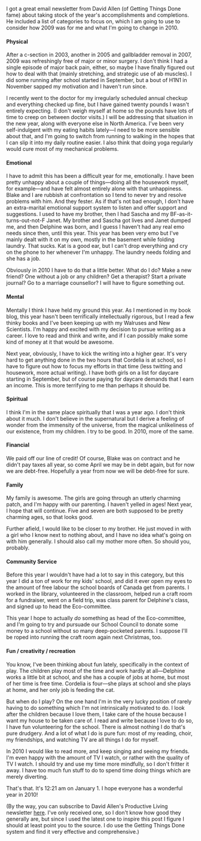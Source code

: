 <!--
.. title: That's the End of 2009
.. date: 2010-01-01 00:33:00
.. author: Amy Brown
-->

I got a great email newsletter from David Allen (of 
Getting Things Done fame) about taking stock of the
year's accomplishments and completions. He included a
list of categories to focus on, which I am going to
use to consider how 2009 was for me and what I'm going
to change in 2010.

#### Physical

After a c-section in 2003, another in 2005 and gallbladder
removal in 2007, 2009 was refreshingly free of major or 
minor surgery. I don't think I had a single episode of major
back pain, either, so maybe I have finally figured out how
to deal with that (mainly stretching, and strategic use of
ab muscles). I did some running after school started in September, 
but a bout of H1N1 in November sapped my motivation and I haven't 
run since.

I recently went to the doctor for my irregularly scheduled annual checkup
and everything checked up fine, but I have gained twenty pounds I 
wasn't entirely expecting. (I don't weigh myself at home so the 
pounds have lots of time to creep on between doctor visits.)
I will be addressing that situation in
the new year, along with everyone else in North America. I've 
been very self-indulgent with my eating habits lately&mdash;I
need to be more sensible about that, and I'm going to switch
from running to walking in the hopes that I can slip it into my
daily routine easier. I also think that doing yoga regularly
would cure most of my mechanical problems.

#### Emotional

I have to admit this has been a difficult year for me,
emotionally. I have been pretty unhappy about a couple of
things&mdash;doing all the housework myself, for 
example&mdash;and have felt almost entirely alone with
that unhappiness. Blake and
I are rubbish at confrontation so I tend to never try and
resolve problems with him. And they fester. As if that's not bad enough, I
don't have an extra-marital emotional support system to listen 
and offer support and suggestions. I used to have
my brother, then I had Sascha and my BF-as-it-turns-out-not-F
Janet. My brother and Sascha got lives and Janet dumped me,
and then Delphine was born, and I guess I haven't had any
real emo needs since then, until this year. This year has been
very emo but I've mainly dealt with it on my own, mostly in
the basement while folding laundry. That sucks. Kat is a 
good ear, but I can't drop everything and cry on the phone
to her whenever I'm unhappy. The laundry needs folding and
she has a job.

Obviously in 2010 I have to do that a little better. What
do I do? Make a new friend? One without a job or any children?
Get a therapist? Start a private journal? Go to a marriage
counsellor? I will have to figure something out.

#### Mental

Mentally I think I have held my ground this year. As I mentioned
in my book blog, this year hasn't been terrifically intellectually
rigorous, but I read a few thinky books and I've been keeping up
with my Walruses and New Scientists. I'm happy and excited with
my decision to pursue writing as a career. I love to read and
think and write, and if I can possibly make some kind of money at
it that would be awesome.

Next year, obviously, I have to kick the writing into  a
higher gear. It's very hard to get anything done in the two hours
that Cordelia is at school, so I have to figure out how to focus my efforts
in that time (less twitting and housework, more actual writing).
I have both girls on a list for daycare starting in September, but
of course paying for daycare demands that I earn an income. This
is more terrifying to me than perhaps it should be.

#### Spiritual

I think I'm in the same place spiritually that I was a year ago.
I don't think about it much.  I don't believe in the 
supernatural but I derive a feeling of
wonder from the immensity of the universe, from the magical
unlikeliness of our existence, from my children. I try to be
good. In 2010, more of the same.

#### Financial

We paid off our line of credit! Of course, Blake was on 
contract and he didn't pay taxes all year, so come April we may
be in debt again, but for now we are debt-free. Hopefully a year
from now we will be debt-free for sure.

#### Family

My family is awesome. The girls are going through an utterly
charming patch, and I'm happy with our parenting. I haven't
yelled in ages! Next year, I hope that will continue. Five
and seven are both supposed to be pretty charming ages, so that
looks good.

Further afield, I would like to be closer to my brother. He
just moved in with a girl who I know next to nothing about,
and I have no idea what's going on with him generally. I should
also call my mother more often. So should you, probably.

#### Community Service

Before this year I wouldn't have had a lot to say in this category,
but this year I did a ton of work for my kids' school, and did
it ever open my eyes to the amount of free labour the school boards
of Canada get from parents. I worked in the library, volunteered
in the classroom, helped run a craft room for a fundraiser, went
on a field trip, was class parent for Delphine's class, and signed 
up to head the Eco-committee.

This year I hope to actually *do* something as head of the Eco-committee,
and I'm going to try and pursuade our School Council to donate some
money to a school without so many deep-pocketed parents. I suppose
I'll be roped into running the craft room again next Christmas, too.

#### Fun / creativity / recreation

You know, I've been thinking about fun lately, specifically in the
context of play. The children play most of the time and work hardly
at all&mdash;Delphine works a little bit at school, and she has
a couple of jobs at home, but most of her time is free time.
Cordelia is four&mdash;she plays at school and she plays at home,
and her only job is feeding the cat. 

But when do I play? On the one hand I'm in the very lucky position
of rarely having to do something which I'm not intrinsically motivated
to do. I look after the children because I love them, I take care
of the house because I want my house to be taken care of. I
read and write because I love to do so, I have fun volunteering
for the school. There is almost nothing I do that's pure drudgery.
And a lot of what I do is pure fun: most of my reading, choir,
my friendships, and watching TV are all things I do for myself.

In 2010 I would like to read more, and keep singing and seeing
my friends. I'm even happy with the amount of TV I watch, or
rather with the quality of TV I watch. I should try and
use my time more mindfully, so I don't fritter it away. I have
too much fun stuff to do to spend time doing things which are merely
diverting.

That's that. It's 12:21 am on January 1. I hope everyone
has a wonderful year in 2010!

(By the way, you can subscribe to David Allen's Productive
Living newsletter [here](http://www.davidco.com/productive_living.php).
I've only received one, so I don't know how good they generally
are, but since I used the latest one to inspire this post
I figure I should at least point you to the source. I
do use the Getting Things Done system and find it very effective
and comprehensive.)

